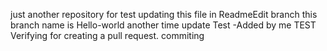 just another repository for test updating this file in ReadmeEdit branch this branch name is Hello-world another time update Test -Added by me
TEST
Verifying for creating a pull request.
commiting
